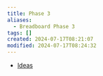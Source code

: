 ```yaml
---
title: Phase 3
aliases:
  - Breadboard Phase 3
tags: []
created: 2024-07-17T08:21:07
modified: 2024-07-17T08:24:32
---
```


- [Ideas](projects/Breadboard/Phase%203/propsoals/index.md)
